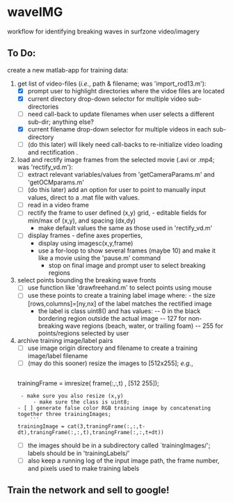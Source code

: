 # waveIMG
workflow for identifying breaking waves in surfzone video/imagery


## To Do:
create a new matlab-app for training data:
   1) get list of video-files (*i.e.*, path & filename; was 'import_rod13.m'):
      - [x] prompt user to highlight directories where the vidoe files are located
      - [x] current directory drop-down selector for multiple video sub-directories
      - [ ] need call-back to update filenames when user selects a different sub-dir; anything else? 
      - [x] current filename drop-down selector for multiple videos in each sub-directory
      - [ ] \(do this later) will likely need call-backs to re-initialize video loading and rectification .
   2) load and rectify image frames from the selected movie (.avi or .mp4; was 'rectify_vd.m'):
      - [ ] extract relevant variables/values from 'getCameraParams.m' and 'getOCMparams.m'
      - [ ] \(do this later) add an option for user to point to manually input values, direct to a .mat file with values.
      - [ ] read in a video frame
      - [ ] rectify the frame to user defined (x,y) grid,
            - editable fields for min/max of (x,y), and spacing (dx,dy)
	    - make default values the same as those used in 'rectify_vd.m'
      - [ ] display frames
            - define axes properties,
	    - display using imagesc(x,y,frame)
	    - use a for-loop to show several frames (maybe 10) and make it like a movie using the 'pause.m' command
            - stop on final image and prompt user to select breaking regions
   3) select points bounding the breaking wave fronts
      - [ ] use function like 'drawfreehand.m' to select points using mouse
      - [ ] use these points to create a training label image where:
            - the size [rows,columns]=[ny,nx] of the label matches the rectified image
	    - the label is class uint8() and has values:
	      -- 0 in the black bordering region outside the actual image
	      -- 127 for non-breaking wave regions (beach, water, or trailing foam)
	      -- 255 for points/regions selected by user
   4) archive training image/label pairs
      - [ ] use image origin directory and filename to create a training image/label filename
      - [ ] \(may do this sooner) resize the images to [512x255]; *e.g.*,
           ```
	   trainingFrame = imresize( frame(:,:,t) , [512 255]);
	   ```
	    - make sure you also resize (x,y)
            - make sure the class is uint8;
      - [ ] generate false color RGB training image by concatenating together three trainingImages;
           ```
	   trainingImage = cat(3,traningFrame(:,:,t-dt),traningFrame(:,:,t),traningFrame(:,:,t+dt))
	   ```
      - [ ] the images should be in a subdirectory called `trainingImages/'; labels should be in 'trainingLabels/'
      - [ ] also keep a running log of the input image path, the frame number, and pixels used to make training labels

## Train the network and sell to google!

